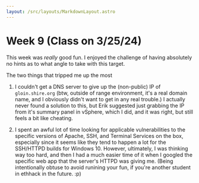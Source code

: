 ```yaml
---
layout: /src/layouts/MarkdownLayout.astro
---
```

# Week 9 (Class on 3/25/24)

This week was _really_ good fun. I enjoyed the challenge of having absolutely no hints as to what angle to take with this target.

The two things that tripped me up the most 

1. I couldn't get a DNS server to give up the (non-public) IP of `gloin.shire.org` (btw, outside of range environment, it's a real domain name, and I obviously didn't want to get in any real trouble.) I actually never found a solution to this, but Erik suggested just grabbing the IP from it's summary panel in vSphere, which I did, and it was right, but still feels a bit like cheating.

2. I spent an awful lot of time looking for applicable vulnerabilities to the specific versions of Apache, SSH, and Terminal Services on the box, especially since it seems like they tend to happen a lot for the SSH/HTTPD builds for Windows 10. However, ultimately, I was thinking way too hard, and then I had a much easier time of it when I googled the specific web app that the server's HTTPD was giving me. (Being intentionally obtuse to avoid runining your fun, if you're another student in ethhack in the future. :p) 